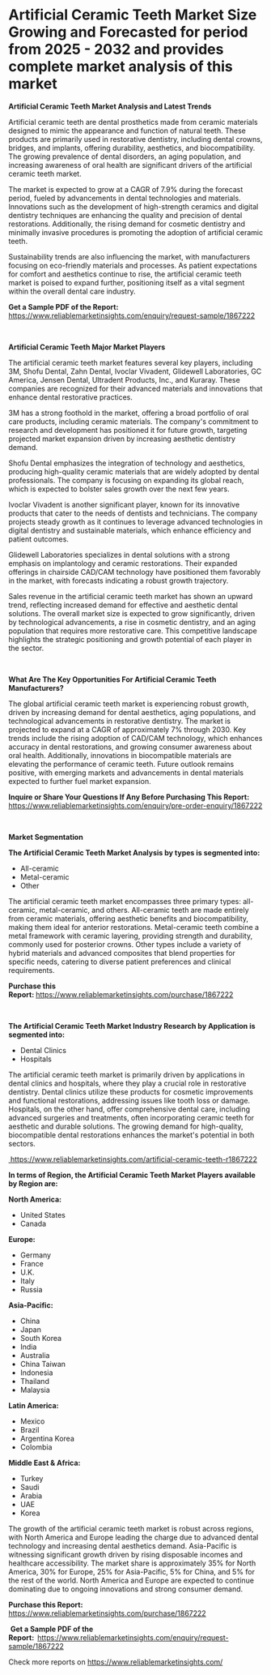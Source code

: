 <p><h1>Artificial Ceramic Teeth Market Size Growing and Forecasted for period from 2025 - 2032 and provides complete market analysis of this market</h1></p><p><strong>Artificial Ceramic Teeth Market Analysis and Latest Trends</strong></p>
<p><p>Artificial ceramic teeth are dental prosthetics made from ceramic materials designed to mimic the appearance and function of natural teeth. These products are primarily used in restorative dentistry, including dental crowns, bridges, and implants, offering durability, aesthetics, and biocompatibility. The growing prevalence of dental disorders, an aging population, and increasing awareness of oral health are significant drivers of the artificial ceramic teeth market.</p><p>The market is expected to grow at a CAGR of 7.9% during the forecast period, fueled by advancements in dental technologies and materials. Innovations such as the development of high-strength ceramics and digital dentistry techniques are enhancing the quality and precision of dental restorations. Additionally, the rising demand for cosmetic dentistry and minimally invasive procedures is promoting the adoption of artificial ceramic teeth.</p><p>Sustainability trends are also influencing the market, with manufacturers focusing on eco-friendly materials and processes. As patient expectations for comfort and aesthetics continue to rise, the artificial ceramic teeth market is poised to expand further, positioning itself as a vital segment within the overall dental care industry.</p></p>
<p><strong>Get a Sample PDF of the Report:&nbsp;</strong> <a href="https://www.reliablemarketinsights.com/enquiry/request-sample/1867222?utm_campaign=2669&utm_medium=2&utm_source=Github&utm_content=ia&utm_term=03042025&utm_id=artificial-ceramic-teeth">https://www.reliablemarketinsights.com/enquiry/request-sample/1867222</a></p>
<p>&nbsp;</p>
<p><strong>Artificial Ceramic Teeth Major Market Players</strong></p>
<p><p>The artificial ceramic teeth market features several key players, including 3M, Shofu Dental, Zahn Dental, Ivoclar Vivadent, Glidewell Laboratories, GC America, Jensen Dental, Ultradent Products, Inc., and Kuraray. These companies are recognized for their advanced materials and innovations that enhance dental restorative practices.</p><p>3M has a strong foothold in the market, offering a broad portfolio of oral care products, including ceramic materials. The company's commitment to research and development has positioned it for future growth, targeting projected market expansion driven by increasing aesthetic dentistry demand.</p><p>Shofu Dental emphasizes the integration of technology and aesthetics, producing high-quality ceramic materials that are widely adopted by dental professionals. The company is focusing on expanding its global reach, which is expected to bolster sales growth over the next few years.</p><p>Ivoclar Vivadent is another significant player, known for its innovative products that cater to the needs of dentists and technicians. The company projects steady growth as it continues to leverage advanced technologies in digital dentistry and sustainable materials, which enhance efficiency and patient outcomes.</p><p>Glidewell Laboratories specializes in dental solutions with a strong emphasis on implantology and ceramic restorations. Their expanded offerings in chairside CAD/CAM technology have positioned them favorably in the market, with forecasts indicating a robust growth trajectory.</p><p>Sales revenue in the artificial ceramic teeth market has shown an upward trend, reflecting increased demand for effective and aesthetic dental solutions. The overall market size is expected to grow significantly, driven by technological advancements, a rise in cosmetic dentistry, and an aging population that requires more restorative care. This competitive landscape highlights the strategic positioning and growth potential of each player in the sector.</p></p>
<p>&nbsp;</p>
<p><strong>What Are The Key Opportunities For Artificial Ceramic Teeth Manufacturers?</strong></p>
<p><p>The global artificial ceramic teeth market is experiencing robust growth, driven by increasing demand for dental aesthetics, aging populations, and technological advancements in restorative dentistry. The market is projected to expand at a CAGR of approximately 7% through 2030. Key trends include the rising adoption of CAD/CAM technology, which enhances accuracy in dental restorations, and growing consumer awareness about oral health. Additionally, innovations in biocompatible materials are elevating the performance of ceramic teeth. Future outlook remains positive, with emerging markets and advancements in dental materials expected to further fuel market expansion.</p></p>
<p><strong>Inquire or Share Your Questions If Any Before Purchasing This Report:</strong> <a href="https://www.reliablemarketinsights.com/enquiry/pre-order-enquiry/1867222?utm_campaign=2669&utm_medium=2&utm_source=Github&utm_content=ia&utm_term=03042025&utm_id=artificial-ceramic-teeth">https://www.reliablemarketinsights.com/enquiry/pre-order-enquiry/1867222</a></p>
<p>&nbsp;</p>
<p><strong>Market Segmentation</strong></p>
<p><strong>The Artificial Ceramic Teeth Market Analysis by types is segmented into:</strong></p>
<p><ul><li>All-ceramic</li><li>Metal-ceramic</li><li>Other</li></ul></p>
<p><p>The artificial ceramic teeth market encompasses three primary types: all-ceramic, metal-ceramic, and others. All-ceramic teeth are made entirely from ceramic materials, offering aesthetic benefits and biocompatibility, making them ideal for anterior restorations. Metal-ceramic teeth combine a metal framework with ceramic layering, providing strength and durability, commonly used for posterior crowns. Other types include a variety of hybrid materials and advanced composites that blend properties for specific needs, catering to diverse patient preferences and clinical requirements.</p></p>
<p><strong>Purchase this Report:&nbsp;</strong><a href="https://www.reliablemarketinsights.com/purchase/1867222?utm_campaign=2669&utm_medium=2&utm_source=Github&utm_content=ia&utm_term=03042025&utm_id=artificial-ceramic-teeth">https://www.reliablemarketinsights.com/purchase/1867222</a></p>
<p>&nbsp;</p>
<p><strong>The Artificial Ceramic Teeth Market Industry Research by Application is segmented into:</strong></p>
<p><ul><li>Dental Clinics</li><li>Hospitals</li></ul></p>
<p><p>The artificial ceramic teeth market is primarily driven by applications in dental clinics and hospitals, where they play a crucial role in restorative dentistry. Dental clinics utilize these products for cosmetic improvements and functional restorations, addressing issues like tooth loss or damage. Hospitals, on the other hand, offer comprehensive dental care, including advanced surgeries and treatments, often incorporating ceramic teeth for aesthetic and durable solutions. The growing demand for high-quality, biocompatible dental restorations enhances the market's potential in both sectors.</p></p>
<p><a href="https://www.reliablemarketinsights.com/artificial-ceramic-teeth-r1867222?utm_campaign=2669&utm_medium=2&utm_source=Github&utm_content=ia&utm_term=03042025&utm_id=artificial-ceramic-teeth">&nbsp;https://www.reliablemarketinsights.com/artificial-ceramic-teeth-r1867222</a></p>
<p><strong>In terms of Region, the Artificial Ceramic Teeth Market Players available by Region are:</strong></p>
<p>
    <p> <strong> North America: </strong>
        <ul>
            <li>United States</li>
            <li>Canada</li>
        </ul>
        </p> 
    <p> <strong> Europe: </strong>
        <ul>
            <li>Germany</li>
            <li>France</li>
            <li>U.K.</li>
            <li>Italy</li>
            <li>Russia</li>
        </ul>
        </p> 
    <p> <strong> Asia-Pacific: </strong>
        <ul>
            <li>China</li>
            <li>Japan</li>
            <li>South Korea</li>
            <li>India</li>
            <li>Australia</li>
            <li>China Taiwan</li>
            <li>Indonesia</li>
            <li>Thailand</li>
            <li>Malaysia</li>
        </ul>
        </p> 
    <p> <strong> Latin America: </strong>
        <ul>
            <li>Mexico</li>
            <li>Brazil</li>
            <li>Argentina Korea</li>
            <li>Colombia</li>
        </ul>
        </p> 
    <p> <strong> Middle East & Africa: </strong>
        <ul>
            <li>Turkey</li>
            <li>Saudi</li>
            <li>Arabia</li>
            <li>UAE</li>
            <li>Korea</li>
        </ul>
    </p>
    </p>
<p><p>The growth of the artificial ceramic teeth market is robust across regions, with North America and Europe leading the charge due to advanced dental technology and increasing dental aesthetics demand. Asia-Pacific is witnessing significant growth driven by rising disposable incomes and healthcare accessibility. The market share is approximately 35% for North America, 30% for Europe, 25% for Asia-Pacific, 5% for China, and 5% for the rest of the world. North America and Europe are expected to continue dominating due to ongoing innovations and strong consumer demand.</p></p>
<p><strong>Purchase this Report: </strong><a href="https://www.reliablemarketinsights.com/purchase/1867222?utm_campaign=2669&utm_medium=2&utm_source=Github&utm_content=ia&utm_term=03042025&utm_id=artificial-ceramic-teeth">https://www.reliablemarketinsights.com/purchase/1867222</a></p>
<p>&nbsp;<strong>Get a Sample PDF of the Report:&nbsp;&nbsp;</strong><a href="https://www.reliablemarketinsights.com/enquiry/request-sample/1867222?utm_campaign=2669&utm_medium=2&utm_source=Github&utm_content=ia&utm_term=03042025&utm_id=artificial-ceramic-teeth">https://www.reliablemarketinsights.com/enquiry/request-sample/1867222</a></p>
<p><strong></strong></p>
<p>Check more reports on <a href="https://www.reliablemarketinsights.com/?utm_campaign=2669&utm_medium=2&utm_source=Github&utm_content=ia&utm_term=03042025&utm_id=artificial-ceramic-teeth">https://www.reliablemarketinsights.com/</a></p>
